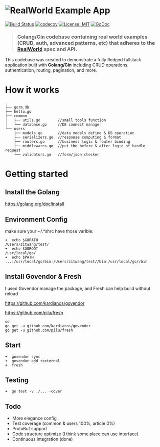 # ![RealWorld Example App](logo.png)


[![Build Status](https://travis-ci.org/luxingwen/go-realworld.svg?branch=master)](https://travis-ci.org/luxingwen/go-realworld)
[![codecov](https://codecov.io/gh/luxingwen/go-realworld/branch/master/graph/badge.svg)](https://codecov.io/gh/luxingwen/go-realworld)
[![License: MIT](https://img.shields.io/badge/License-MIT-yellow.svg)](https://github.com/luxingwen/go-realworld/blob/master/LICENSE)
[![GoDoc](https://godoc.org/github.com/luxingwen/go-realworld?status.svg)](https://godoc.org/github.com/luxingwen/go-realworld)

> ### Golang/Gin codebase containing real world examples (CRUD, auth, advanced patterns, etc) that adheres to the [RealWorld](https://github.com/gothinkster/realworld) spec and API.


This codebase was created to demonstrate a fully fledged fullstack application built with **Golang/Gin** including CRUD operations, authentication, routing, pagination, and more.


# How it works
```
.
├── gorm.db
├── hello.go
├── common
│   ├── utils.go        //small tools function
│   └── database.go     //DB connect manager
└── users
    ├── models.go       //data models define & DB operation
    ├── serializers.go  //response computing & format
    ├── routers.go      //business logic & router binding
    ├── middlewares.go  //put the before & after logic of handle request
    └── validators.go   //form/json checker
```

# Getting started

## Install the Golang
https://golang.org/doc/install
## Environment Config
make sure your ~/.*shrc have those varible:
```
➜  echo $GOPATH
/Users/zitwang/test/
➜  echo $GOROOT
/usr/local/go/
➜  echo $PATH
...:/usr/local/go/bin:/Users/zitwang/test//bin:/usr/local/go//bin
```
## Install Govendor & Fresh
I used Govendor manage the package, and Fresh can help build without reload

https://github.com/kardianos/govendor

https://github.com/pilu/fresh
```
cd 
go get -u github.com/kardianos/govendor
go get -u github.com/pilu/fresh
```

## Start
```
➜  govendor sync
➜  govendor add +external
➜  fresh
```

## Testing
```
➜  go test -v ./... -cover
```

## Todo
- More elegance config
- Test coverage (common & users 100%, article 0%)
- ProtoBuf support
- Code structure optimize (I think some place can use interface)
- Continuous integration (done)
